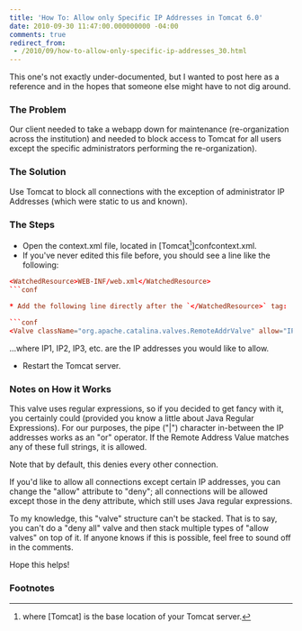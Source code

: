 ```yaml
---
title: 'How To: Allow only Specific IP Addresses in Tomcat 6.0'
date: 2010-09-30 11:47:00.000000000 -04:00
comments: true
redirect_from: 
 - /2010/09/how-to-allow-only-specific-ip-addresses_30.html
---
```

This one's not exactly under-documented, but I wanted to post here as a reference and in the hopes that someone else might have to not dig around.
### The Problem
Our client needed to take a webapp down for maintenance (re-organization across the institution) and needed to block access to Tomcat for all users except the specific administrators performing the re-organization). 

### The Solution
Use Tomcat to block all connections with the exception of administrator IP Addresses (which were static to us and known). 

### The Steps
* Open the context.xml file, located in [Tomcat[^1]]confcontext.xml.
* If you've never edited this file before, you should see a line like the following:

```conf
<WatchedResource>WEB-INF/web.xml</WatchedResource>
```conf
    
* Add the following line directly after the `</WatchedResource>` tag:

```conf
<Valve className="org.apache.catalina.valves.RemoteAddrValve" allow="IP1|IP2|IP3">
```

...where IP1, IP2, IP3, etc. are the IP addresses you would like to allow.

* Restart the Tomcat server.

### Notes on How it Works
This valve uses regular expressions, so if you decided to get fancy with it, you certainly could (provided you know a little about Java Regular Expressions). For our purposes, the pipe ("|") character in-between the IP addresses works as an "or" operator. If the Remote Address Value matches any of these full strings, it is allowed. 

Note that by default, this denies every other connection. 

If you'd like to allow all connections except certain IP addresses, you can change the "allow" attribute to "deny"; all connections will be allowed except those in the deny attribute, which still uses Java regular expressions. 

To my knowledge, this "valve" structure can't be stacked. That is to say, you can't do a "deny all" valve and then stack multiple types of "allow valves" on top of it. If anyone knows if this is possible, feel free to sound off in the comments. 

Hope this helps!

### Footnotes
[^1]: where [Tomcat] is the base location of your Tomcat server.
